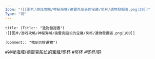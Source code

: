 ```yaml
---
Icon: "![[图片/游戏攻略/神秘海域/德雷克船长的宝藏/奖杯/遺物發掘者.png|30]]"
Type: "铜"
---
```

```ad-common-bronze-trophy
title: (Title:: "遺物發掘者")
![[图片/游戏攻略/神秘海域/德雷克船长的宝藏/奖杯/遺物發掘者.png|100]]

(Comment:: "找到奇妙遺物")
```

#神秘海域/德雷克船长的宝藏/奖杯 #奖杯 #奖杯/铜
